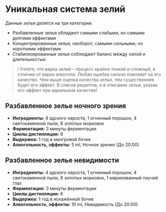 # Уникальная система зелий
Данные зелья делятся на три категории:
* Разбавленные зелья обладают самыми слабыми, но самыми долгими эффектами
* Концентрированные зелья, наоборот, самыми сильными, но короткими эффектами
* Стабилизированные зелья соблюдают баланс между силой и длительностью
> i Учтите, что варка зелий – процесс крайне тонкий и сложный, в отличии от варки алкоголя. Любая ошибка сильно повлияет на его качество. Чем выше оценка качества зелья, тем существеннее будет его эффект.
В списке рецептов, и в описании зелья, указан его эффект при идеальном качестве!

## Разбавленное зелье ночного зрения
* **Ингредиенты:** 4 адского нароста, 1 огненный порошок, 4 светокаменной пыли, 8 золотых морковок
* **Ферментация:** 3 минуты ферментации
* **Циклы дистилляции:** 6
* **Выдержка:** 1 год в мангровой бочке
* **Алкогольность, эффекты:** 5 ml, Ночное зрение (До 20:00)

## Разбавленное зелье невидимости
* **Ингредиенты:** 4 адского нароста, 1 огненный порошок, 4 светокаменной пыли, 8 золотых морковок, 1 маринованный паучий глаз
* **Ферментация:** 3 минуты ферментации
* **Циклы дистилляции:** 6
* **Выдержка:** 1 год в искажённой бочке
* **Алкогольность, эффекты:** 10 ml, Невидимость (До 20:00)